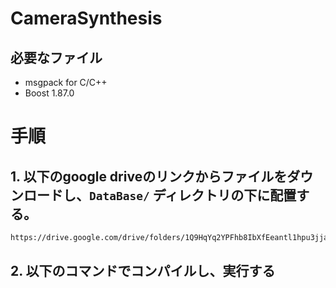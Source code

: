 # CameraSynthesis

## 必要なファイル

* msgpack for C/C++
* Boost 1.87.0

# 手順
## 1. 以下のgoogle driveのリンクからファイルをダウンロードし、`DataBase/` ディレクトリの下に配置する。

```.bash
https://drive.google.com/drive/folders/1Q9HqYq2YPFhb8IbXfEeantl1hpu3jjaV?usp=share_link
```

## 2. 以下のコマンドでコンパイルし、実行する
